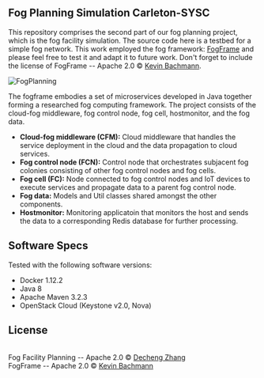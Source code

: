 ## Fog Planning Simulation Carleton-SYSC


This repository comprises the second part of our fog planning project, which is the fog facility simulation. The source code here is a testbed for a simple fog network. This work employed the fog framework: [FogFrame](https://github.com/keyban/fogframe/blob/master/logo_fogframe.png) and please feel free to test it and adapt it to future work. Don't forget to include the license of FogFrame -- Apache 2.0 © [Kevin Bachmann](kevin.bachmann@gmx.at).

![FogPlanning](https://github.com/qrafzv/fog-simulation/blob/master/logo_fogplanning.png)

The fogframe embodies a set of microservices developed in Java together forming a researched fog computing framework. The project consists of the cloud-fog middleware, fog control node, fog cell, hostmonitor, and the fog data.

* <b>Cloud-fog middleware (CFM):</b> Cloud middleware that handles the service deployment in the cloud and the data propagation to cloud services.
* <b>Fog control node (FCN):</b> Control node that orchestrates subjacent fog colonies consisting of other fog control nodes and fog cells. 
* <b>Fog cell (FC):</b> Node connected to fog control nodes and IoT devices to execute services and propagate data to a parent fog control node.
* <b>Fog data:</b> Models and Util classes shared amongst the other components.
* <b>Hostmonitor:</b> Monitoring applicatoin that monitors the host and sends the data to a corresponding Redis database for further processing.

## Software Specs
Tested with the following software versions:
* Docker 1.12.2
* Java 8
* Apache Maven 3.2.3
* OpenStack Cloud (Keystone v2.0, Nova)

## License

<br>Fog Facility Planning -- Apache 2.0 © [Decheng Zhang](qrafzv88@gmail.com)
<br>FogFrame -- Apache 2.0 © [Kevin Bachmann](kevin.bachmann@gmx.at)



